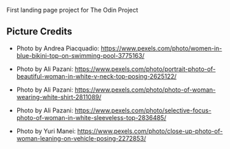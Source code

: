 First landing page project for The Odin Project

## Picture Credits

- Photo by Andrea Piacquadio: https://www.pexels.com/photo/women-in-blue-bikini-top-on-swimming-pool-3775163/

- Photo by Ali Pazani: https://www.pexels.com/photo/portrait-photo-of-beautiful-woman-in-white-v-neck-top-posing-2625122/

- Photo by Ali Pazani: https://www.pexels.com/photo/photo-of-woman-wearing-white-shirt-2811089/

- Photo by Ali Pazani: https://www.pexels.com/photo/selective-focus-photo-of-woman-in-white-sleeveless-top-2836485/

- Photo by Yuri Manei: https://www.pexels.com/photo/close-up-photo-of-woman-leaning-on-vehicle-posing-2272853/